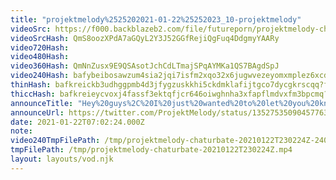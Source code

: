 ```yaml
---
title: "projektmelody%2525202021-01-22%25252023_10-projektmelody"
videoSrc: https://f000.backblazeb2.com/file/futureporn/projektmelody-chaturbate-2021-01-22.mp4
videoSrcHash: QmS8oozXPdA7aGQyL2Y3J52GGfRejiQgFuq4DdgmyYAARy
video720Hash: 
video480Hash: 
video360Hash: QmNnZusx9E9QSAsotJchCdLTmajSPqAYMKa1QS7BAgdSpJ
video240Hash: bafybeibosawzum4sia2jqi7isfm2xqo32x6jugwvezeyomxmplez6xcdcy?filename=projektmelody-chaturbate-20210122T230224Z-240p.mp4
thinHash: bafkreickb3udhggpmb4d3jfygzuskkhi5ckdmklafijtgco7dycgkrscqq?filename=20210122T230224Z_thin.jpg
thiccHash: bafkreieycvoxj4fassf3ektqfjcr646oiwghnha3xfapflmdvxfm3bpcmq?filename=20210122T230224Z_thicc.jpg
announceTitle: "Hey%20guys%2C%20I%20just%20wanted%20to%20let%20you%20know%20that%20I%20can%27t%20think%20of%20anything%20clever%2C%20but%20I%20do%20love%20you%20and%20I%20am%20online"
announceUrl: https://twitter.com/ProjektMelody/status/1352753509045776384
date: 2021-01-22T07:02:24.000Z
note: 
video240TmpFilePath: /tmp/projektmelody-chaturbate-20210122T230224Z-240p.mp4
tmpFilePath: /tmp/projektmelody-chaturbate-20210122T230224Z.mp4
layout: layouts/vod.njk
---
```

